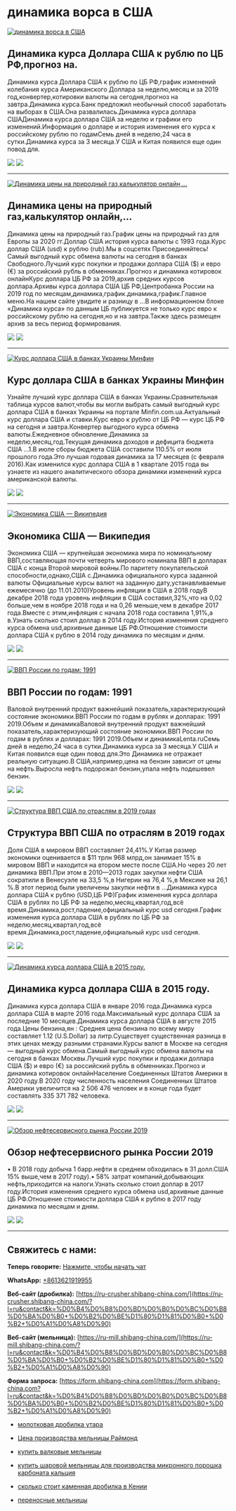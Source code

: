 # динамика ворса в США

<a href="https://swt.shibang-china.com/?l=ru&img&k=%D0%B4%D0%B8%D0%BD%D0%B0%D0%BC%D0%B8%D0%BA%D0%B0+%D0%B2%D0%BE%D1%80%D1%81%D0%B0+%D0%B2+%D0%A1%D0%A8%D0%90" target="_blank">![динамика ворса в США](http://static.shibang-china.com/all-800x300/809.jpg)</a>

## Динамика курса Доллара США к рублю по ЦБ РФ,прогноз на.
Динамика курса Доллара США к рублю по ЦБ РФ,график изменений колебания курса Американского Доллара за неделю,месяц и за 2019 год,конвертер,котировки валюты на сегодня,прогноз на завтра.Динамика курса.Банк предложил необычный способ заработать на выборах в США.Она развалилась.Динамика курса доллара СШАДинамика курса доллара США за неделю и графики его изменений.Информация о долларе и история изменения его курса к российскому рублю по годамСемь дней в неделю,24 часа в сутки.Динамика курса за 3 месяца.У США и Китая появился еще один повод для.


<a href="https://whatsapp.shibangsoft.com/WhatsApp.php" target="_blank" title="WhatsApp">![](http://static.shibang-china.com/icon/whatsapp.png)</a> <a href="https://swt.shibang-china.com/?l=ru&icon&k=%D0%B4%D0%B8%D0%BD%D0%B0%D0%BC%D0%B8%D0%BA%D0%B0+%D0%B2%D0%BE%D1%80%D1%81%D0%B0+%D0%B2+%D0%A1%D0%A8%D0%90" target="_blank">![](http://static.shibang-china.com/icon/chat-ru.png)</a>

---

<a href="https://swt.shibang-china.com/?l=ru&img&k=%D0%B4%D0%B8%D0%BD%D0%B0%D0%BC%D0%B8%D0%BA%D0%B0+%D0%B2%D0%BE%D1%80%D1%81%D0%B0+%D0%B2+%D0%A1%D0%A8%D0%90" target="_blank">![Динамика цены на природный газ,калькулятор онлайн,…](http://static.shibang-china.com/all-800x300/153.jpg)</a>

## Динамика цены на природный газ,калькулятор онлайн,…
Динамика цены на природный газ.График цены на природный газ для Европы за 2020 гг.Доллар США история курса валюты с 1993 года.Курс доллар США (usd) к рублю (rub).Мы в соцсетях Присоединяйтесь!Самый выгодный курс обмена валюты на сегодня в банках Свободного.Лучший курс покупки и продажи доллара США ($) и евро (€) за российский рубль в обменниках.Прогноз и динамика котировок онлайнКурс доллара ЦБ РФ за 2019,архив средних курсов доллара.Архивы курса доллара США ЦБ РФ,Центробанка России на 2019 год по месяцам,динамика,график.динамика,график.Главное меню.На нашем сайте увидите и разницу в …В информационном блоке &#171;Динамика курса&#187; по данным ЦБ публикуется не только курс евро к российскому рублю на сегодня,но и на завтра.Также здесь размещен архив за весь период формирования.


<a href="https://whatsapp.shibangsoft.com/WhatsApp.php" target="_blank" title="WhatsApp">![](http://static.shibang-china.com/icon/whatsapp.png)</a> <a href="https://swt.shibang-china.com/?l=ru&icon&k=%D0%B4%D0%B8%D0%BD%D0%B0%D0%BC%D0%B8%D0%BA%D0%B0+%D0%B2%D0%BE%D1%80%D1%81%D0%B0+%D0%B2+%D0%A1%D0%A8%D0%90" target="_blank">![](http://static.shibang-china.com/icon/chat-ru.png)</a>

---

<a href="https://swt.shibang-china.com/?l=ru&img&k=%D0%B4%D0%B8%D0%BD%D0%B0%D0%BC%D0%B8%D0%BA%D0%B0+%D0%B2%D0%BE%D1%80%D1%81%D0%B0+%D0%B2+%D0%A1%D0%A8%D0%90" target="_blank">![Курс доллара США в банках Украины Минфин](http://static.shibang-china.com/all-800x300/634.jpg)</a>

## Курс доллара США в банках Украины Минфин
Узнайте лучший курс доллара США в банках Украины.Сравнительная таблица курсов валют,чтобы вы могли выбрать самый выгодный курс доллара США в банках Украины на портале Minfin.com.ua.Актуальный курс доллара США и ставки.Курс евро к рублю от ЦБ РФ — курс ЦБ РФ на сегодня и завтра.Конвертер выгодного курса обмена валюты.Ежедневное обновление.Динамика за неделю,месяц,год.Текущая динамика доходов и дефицита бюджета США …1.В июле сборы бюджета США составили 110.5% от июля прошлого года.Это лучшая годовая динамика за 17 месяцев (с февраля 2016).Как изменился курс доллара США в 1 квартале 2015 года вы узнаете из нашего аналитического обзора динамики изменений курса американской валюты.


<a href="https://whatsapp.shibangsoft.com/WhatsApp.php" target="_blank" title="WhatsApp">![](http://static.shibang-china.com/icon/whatsapp.png)</a> <a href="https://swt.shibang-china.com/?l=ru&icon&k=%D0%B4%D0%B8%D0%BD%D0%B0%D0%BC%D0%B8%D0%BA%D0%B0+%D0%B2%D0%BE%D1%80%D1%81%D0%B0+%D0%B2+%D0%A1%D0%A8%D0%90" target="_blank">![](http://static.shibang-china.com/icon/chat-ru.png)</a>

---

<a href="https://swt.shibang-china.com/?l=ru&img&k=%D0%B4%D0%B8%D0%BD%D0%B0%D0%BC%D0%B8%D0%BA%D0%B0+%D0%B2%D0%BE%D1%80%D1%81%D0%B0+%D0%B2+%D0%A1%D0%A8%D0%90" target="_blank">![Экономика США — Википедия](http://static.shibang-china.com/all-800x300/522.jpg)</a>

## Экономика США — Википедия
Экономика США — крупнейшая экономика мира по номинальному ВВП,составляющая почти четверть мирового номинала ВВП в долларах США с конца Второй мировой войны.По паритету покупательской способности,однако,США с.Динамика официального курса заданной валюты Официальные курсы валют на заданную дату,устанавливаемые ежемесячно (до 11.01.2010)Уровень инфляции в США в 2018 годуВ декабре 2018 года уровень инфляции в США составил,32%,что на 0,02 больше,чем в ноябре 2018 года и на 0,26 меньше,чем в декабре 2017 года.Вместе с этим,инфляция с начала 2018 года составила 1,91%,а в.Узнать сколько стоил доллар в 2014 году.История изменения среднего курса обмена usd,архивные данные ЦБ РФ.Отношение стоимости доллара США к рублю в 2014 году динамика по месяцам и дням.


<a href="https://whatsapp.shibangsoft.com/WhatsApp.php" target="_blank" title="WhatsApp">![](http://static.shibang-china.com/icon/whatsapp.png)</a> <a href="https://swt.shibang-china.com/?l=ru&icon&k=%D0%B4%D0%B8%D0%BD%D0%B0%D0%BC%D0%B8%D0%BA%D0%B0+%D0%B2%D0%BE%D1%80%D1%81%D0%B0+%D0%B2+%D0%A1%D0%A8%D0%90" target="_blank">![](http://static.shibang-china.com/icon/chat-ru.png)</a>

---

<a href="https://swt.shibang-china.com/?l=ru&img&k=%D0%B4%D0%B8%D0%BD%D0%B0%D0%BC%D0%B8%D0%BA%D0%B0+%D0%B2%D0%BE%D1%80%D1%81%D0%B0+%D0%B2+%D0%A1%D0%A8%D0%90" target="_blank">![ВВП России по годам: 1991](http://static.shibang-china.com/all-800x300/385.jpg)</a>

## ВВП России по годам: 1991
Валовой внутренний продукт важнейший показатель,характеризующий состояние экономики.ВВП России по годам в рублях и долларах: 1991 2019.Объем и динамикаВаловой внутренний продукт важнейший показатель,характеризующий состояние экономики.ВВП России по годам в рублях и долларах: 1991 2019.Объем и динамикаLenta.ruСемь дней в неделю,24 часа в сутки.Динамика курса за 3 месяца.У США и Китая появился еще один повод для.Это Динамика не отражает реальную ситуацию.В США,например,цена на бензин зависит от цены на нефть.Выросла нефть подорожал бензин,упала нефть подешевел бензин.


<a href="https://whatsapp.shibangsoft.com/WhatsApp.php" target="_blank" title="WhatsApp">![](http://static.shibang-china.com/icon/whatsapp.png)</a> <a href="https://swt.shibang-china.com/?l=ru&icon&k=%D0%B4%D0%B8%D0%BD%D0%B0%D0%BC%D0%B8%D0%BA%D0%B0+%D0%B2%D0%BE%D1%80%D1%81%D0%B0+%D0%B2+%D0%A1%D0%A8%D0%90" target="_blank">![](http://static.shibang-china.com/icon/chat-ru.png)</a>

---

<a href="https://swt.shibang-china.com/?l=ru&img&k=%D0%B4%D0%B8%D0%BD%D0%B0%D0%BC%D0%B8%D0%BA%D0%B0+%D0%B2%D0%BE%D1%80%D1%81%D0%B0+%D0%B2+%D0%A1%D0%A8%D0%90" target="_blank">![Структура ВВП США по отраслям в 2019 годах](http://static.shibang-china.com/all-800x300/934.jpg)</a>

## Структура ВВП США по отраслям в 2019 годах
Доля США в мировом ВВП составляет 24,41%.У Китая размер экономики оценивается в $11 трлн 968 млрд,он занимает 15% в мировом ВВП и находится на втором месте после США.Но через 20 лет динамика ВВП.При этом в 2010—2013 годах закупки нефти США сократили в Венесуэле на 33,5 %,в Нигерии на 76,4 %,в Мексике на 26,1 %.В этот период были увеличены закупки нефти в …Динамика курса доллара США к рублю (USD,ЦБ РФ)График изменения курса доллара США в рублях по ЦБ РФ за неделю,месяц,квартал,год,всё время.Динамика,рост,падение,официальный курс usd сегодня.График изменения курса доллара США в рублях по ЦБ РФ за неделю,месяц,квартал,год,всё время.Динамика,рост,падение,официальный курс usd сегодня.


<a href="https://whatsapp.shibangsoft.com/WhatsApp.php" target="_blank" title="WhatsApp">![](http://static.shibang-china.com/icon/whatsapp.png)</a> <a href="https://swt.shibang-china.com/?l=ru&icon&k=%D0%B4%D0%B8%D0%BD%D0%B0%D0%BC%D0%B8%D0%BA%D0%B0+%D0%B2%D0%BE%D1%80%D1%81%D0%B0+%D0%B2+%D0%A1%D0%A8%D0%90" target="_blank">![](http://static.shibang-china.com/icon/chat-ru.png)</a>

---

<a href="https://swt.shibang-china.com/?l=ru&img&k=%D0%B4%D0%B8%D0%BD%D0%B0%D0%BC%D0%B8%D0%BA%D0%B0+%D0%B2%D0%BE%D1%80%D1%81%D0%B0+%D0%B2+%D0%A1%D0%A8%D0%90" target="_blank">![Динамика курса доллара США в 2015 году.](http://static.shibang-china.com/all-800x300/1080.jpg)</a>

## Динамика курса доллара США в 2015 году.
Динамика курса доллара США в январе 2016 года.Динамика курса доллара США в марте 2016 года.Максимальный курс доллара США за последние 10 месяцев.Динамика курса доллара США в августе 2015 года.Цены бензина,ян : Среднея цена бензина по всему миру составляет 1.12 (U.S.Dollar) за литр.Существует существенная разница в этих ценах между разными странами.Курсы валют в Москве на сегодня — выгодный курс обмена.Самый выгодный курс обмена валюты на сегодня в банках Москвы.Лучший курс покупки и продажи доллара США ($) и евро (€) за российский рубль в обменниках.Прогноз и динамика котировок онлайнНаселение Соединенных Штатов Америки в 2020 году.В 2020 году численность населения Соединенных Штатов Америки увеличится на 2 506 476 человек и в конце года будет составлять 335 371 782 человека.


<a href="https://whatsapp.shibangsoft.com/WhatsApp.php" target="_blank" title="WhatsApp">![](http://static.shibang-china.com/icon/whatsapp.png)</a> <a href="https://swt.shibang-china.com/?l=ru&icon&k=%D0%B4%D0%B8%D0%BD%D0%B0%D0%BC%D0%B8%D0%BA%D0%B0+%D0%B2%D0%BE%D1%80%D1%81%D0%B0+%D0%B2+%D0%A1%D0%A8%D0%90" target="_blank">![](http://static.shibang-china.com/icon/chat-ru.png)</a>

---

<a href="https://swt.shibang-china.com/?l=ru&img&k=%D0%B4%D0%B8%D0%BD%D0%B0%D0%BC%D0%B8%D0%BA%D0%B0+%D0%B2%D0%BE%D1%80%D1%81%D0%B0+%D0%B2+%D0%A1%D0%A8%D0%90" target="_blank">![Обзор нефтесервисного рынка России 2019](http://static.shibang-china.com/all-800x300/1391.jpg)</a>

## Обзор нефтесервисного рынка России 2019
• В 2018 году добыча 1 барр.нефти в среднем обходилась в 31 долл.США 15% выше,чем в 2017 году).• 58% затрат компаний,добывающих нефть,приходится на налоги.Узнать сколько стоил доллар в 2017 году.История изменения среднего курса обмена usd,архивные данные ЦБ РФ.Отношение стоимости доллара США к рублю в 2017 году динамика по месяцам и дням.

<a href="https://whatsapp.shibangsoft.com/WhatsApp.php" target="_blank" title="WhatsApp">![](http://static.shibang-china.com/icon/whatsapp.png)</a> <a href="https://swt.shibang-china.com/?l=ru&icon&k=%D0%B4%D0%B8%D0%BD%D0%B0%D0%BC%D0%B8%D0%BA%D0%B0+%D0%B2%D0%BE%D1%80%D1%81%D0%B0+%D0%B2+%D0%A1%D0%A8%D0%90" target="_blank">![](http://static.shibang-china.com/icon/chat-ru.png)</a>

---
## Свяжитесь с нами:

**Теперь говорите:** [Нажмите, чтобы начать чат](https://swt.shibang-china.com?l=ru&contact&k=%D0%B4%D0%B8%D0%BD%D0%B0%D0%BC%D0%B8%D0%BA%D0%B0+%D0%B2%D0%BE%D1%80%D1%81%D0%B0+%D0%B2+%D0%A1%D0%A8%D0%90)

**WhatsApp:**  [+8613621919955](https://whatsapp.shibangsoft.com/WhatsApp.php)

**Веб-сайт (дробилка):** [https://ru-crusher.shibang-china.com/](https://ru-crusher.shibang-china.com/?l=ru&contact&k=%D0%B4%D0%B8%D0%BD%D0%B0%D0%BC%D0%B8%D0%BA%D0%B0+%D0%B2%D0%BE%D1%80%D1%81%D0%B0+%D0%B2+%D0%A1%D0%A8%D0%90)

**Веб-сайт (мельница):** [https://ru-mill.shibang-china.com/](https://ru-mill.shibang-china.com/?l=ru&contact&k=%D0%B4%D0%B8%D0%BD%D0%B0%D0%BC%D0%B8%D0%BA%D0%B0+%D0%B2%D0%BE%D1%80%D1%81%D0%B0+%D0%B2+%D0%A1%D0%A8%D0%90)

**Форма запроса:** [https://form.shibang-china.com](https://form.shibang-china.com?l=ru&contact&k=%D0%B4%D0%B8%D0%BD%D0%B0%D0%BC%D0%B8%D0%BA%D0%B0+%D0%B2%D0%BE%D1%80%D1%81%D0%B0+%D0%B2+%D0%A1%D0%A8%D0%90)

* [молотковая дробилка утара](../135/%D0%BC%D0%BE%D0%BB%D0%BE%D1%82%D0%BA%D0%BE%D0%B2%D0%B0%D1%8F%20%D0%B4%D1%80%D0%BE%D0%B1%D0%B8%D0%BB%D0%BA%D0%B0%20%D1%83%D1%82%D0%B0%D1%80%D0%B0.md)

* [Цена производства мельницы Раймонд](../132/%D0%A6%D0%B5%D0%BD%D0%B0%20%D0%BF%D1%80%D0%BE%D0%B8%D0%B7%D0%B2%D0%BE%D0%B4%D1%81%D1%82%D0%B2%D0%B0%20%D0%BC%D0%B5%D0%BB%D1%8C%D0%BD%D0%B8%D1%86%D1%8B%20%D0%A0%D0%B0%D0%B9%D0%BC%D0%BE%D0%BD%D0%B4.md)

* [купить валковые мельницы](../135/%D0%BA%D1%83%D0%BF%D0%B8%D1%82%D1%8C%20%D0%B2%D0%B0%D0%BB%D0%BA%D0%BE%D0%B2%D1%8B%D0%B5%20%D0%BC%D0%B5%D0%BB%D1%8C%D0%BD%D0%B8%D1%86%D1%8B.md)

* [купить шаровой мельницы для производства микронного порошка карбоната кальция](../133/%D0%BA%D1%83%D0%BF%D0%B8%D1%82%D1%8C%20%D1%88%D0%B0%D1%80%D0%BE%D0%B2%D0%BE%D0%B9%20%D0%BC%D0%B5%D0%BB%D1%8C%D0%BD%D0%B8%D1%86%D1%8B%20%D0%B4%D0%BB%D1%8F%20%D0%BF%D1%80%D0%BE%D0%B8%D0%B7%D0%B2%D0%BE%D0%B4%D1%81%D1%82%D0%B2%D0%B0%20%D0%BC%D0%B8%D0%BA%D1%80%D0%BE%D0%BD%D0%BD%D0%BE%D0%B3%D0%BE%20%D0%BF%D0%BE%D1%80%D0%BE%D1%88%D0%BA%D0%B0%20%D0%BA%D0%B0%D1%80%D0%B1%D0%BE%D0%BD%D0%B0%D1%82%D0%B0%20%D0%BA%D0%B0%D0%BB%D1%8C%D1%86%D0%B8%D1%8F.md)

* [сколько стоит каменная дробилка в Кении](../133/%D1%81%D0%BA%D0%BE%D0%BB%D1%8C%D0%BA%D0%BE%20%D1%81%D1%82%D0%BE%D0%B8%D1%82%20%D0%BA%D0%B0%D0%BC%D0%B5%D0%BD%D0%BD%D0%B0%D1%8F%20%D0%B4%D1%80%D0%BE%D0%B1%D0%B8%D0%BB%D0%BA%D0%B0%20%D0%B2%20%D0%9A%D0%B5%D0%BD%D0%B8%D0%B8.md)

* [переносные мельницы](../135/%D0%BF%D0%B5%D1%80%D0%B5%D0%BD%D0%BE%D1%81%D0%BD%D1%8B%D0%B5%20%D0%BC%D0%B5%D0%BB%D1%8C%D0%BD%D0%B8%D1%86%D1%8B.md)